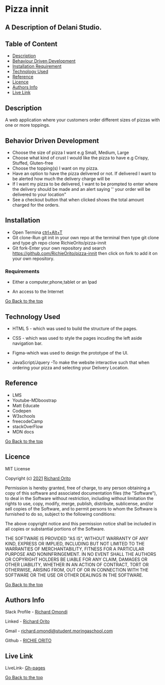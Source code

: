 # Pizza innit

## A Description of Delani Studio.

## Table of Content

+ [Description](#description)
+ [Behaviour Driven Development](#behaviour-driven-development)
+ [Installation Requirement](#Installation)
+ [Technology Used](#technology-used)
+ [Reference](#reference)
+ [Licence](#licence)
+ [Authors Info](#authors-info)
+ [Live Link](#live-link)

## Description
<p>A web application where your customers order different sizes of pizzas with one or more toppings. </p>

## Behavior Driven Development
<p>

* Choose the size of pizza I want e.g Small, Medium, Large
* Choose what kind of crust I would like the pizza to have e.g Crispy, Stuffed, Gluten-free
* Choose the topping(s) I want on my pizza.
* Have an option to have the pizza delivered or not.  If delivered I want to be alerted how much the delivery charge will be
* If I want my pizza to be delivered, I want to be prompted to enter where the delivery should be made and an alert saying ''     your order will be delivered to your location"
* See a checkout button that when clicked shows the total amount charged for the orders.

</p>

## Installation

* Open Termina [ctrl+Alt+T]()
* Git clone-Run git init in your own repo at the terminal then type git clone and type gh repo clone RichieOrito/pizza-innit
* Git fork-Enter your own repository and search https://github.com/RichieOrito/pizza-innit then click on fork to add
it on your own repository.

### Requirements

* Either a computer,phone,tablet or an Ipad

* An access to the Internet

[Go Back to the top](#pizza-innit)
## Technology Used
* HTML 5 - which was used to build the structure of the pages.

* CSS - which was used to style the pages incuding the left aside navigation bar.

* Figma-which was used to design the prototype of the UI.

* JavaScript/Jquery -To make the website interactive such that when ordering your pizza and selecting your Delivery Location.

## Reference
* LMS
* Youtube-MDboostrap
* Matt Educate
* Codepen
* W3schools
* freecodeCamp
* stackOverFlow
* MDN docs

[Go Back to the top](#pizza-innit)

## Licence

MIT License

Copyright (c) [2021](#licence) [Richard Orito](#licence)

Permission is hereby granted, free of charge, to any person obtaining a copy
of this software and associated documentation files (the "Software"), to deal
in the Software without restriction, including without limitation the rights
to use, copy, modify, merge, publish, distribute, sublicense, and/or sell
copies of the Software, and to permit persons to whom the Software is
furnished to do so, subject to the following conditions:

The above copyright notice and this permission notice shall be included in all
copies or substantial portions of the Software.

THE SOFTWARE IS PROVIDED "AS IS", WITHOUT WARRANTY OF ANY KIND, EXPRESS OR
IMPLIED, INCLUDING BUT NOT LIMITED TO THE WARRANTIES OF MERCHANTABILITY,
FITNESS FOR A PARTICULAR PURPOSE AND NONINFRINGEMENT. IN NO EVENT SHALL THE
AUTHORS OR COPYRIGHT HOLDERS BE LIABLE FOR ANY CLAIM, DAMAGES OR OTHER
LIABILITY, WHETHER IN AN ACTION OF CONTRACT, TORT OR OTHERWISE, ARISING FROM,
OUT OF OR IN CONNECTION WITH THE SOFTWARE OR THE USE OR OTHER DEALINGS IN THE
SOFTWARE.

[Go Back to the top](#pizza-innit)

## Authors Info

Slack Profile - [Richard Omondi](https://app.slack.com/client/T0101L740P4/C010GLANY3A/user_profile/U02EZFHEJUA)

Linked - [Richard Orito](https://www.linkedin.com/in/richie-orito/)

Gmail - [richard.omondi@student.moringaschool.com]()

Github - [RICHIE ORITO](https://github.com/RichieOrito)

## Live Link

LiveLink- [Gh-pages](https://richieorito.github.io/My-Delani-Studio/)

[Go Back to the top](#pizza-innit)
